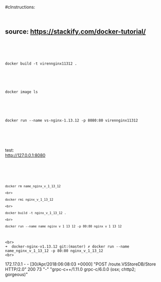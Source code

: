 
#cInstructions:

<br>

## source: https://stackify.com/docker-tutorial/

<code>
<br>


docker build -t virennginx11312 .

<br>

docker image ls

<br>

docker run --name vs-nginx-1.13.12 -p 8080:80 virennginx11312


<br>

</code>

test:
<br>
http://127.0.0.1:8080



<br>
<br>


<code>

    

    docker rm name_nginx_v_1_13_12 

    <br>

    docker rmi nginx_v_1_13_12

    <br>

    docker build -t nginx_v_1_13_12 .

    <br>

    docker run --name name_nginx_v_1_13_12 -p 80:80 nginx_v_1_13_12

    

</code>


    <br>
    ➜  docker-nginx-v1.13.12 git:(master) ✗ docker run --name name_nginx_v_1_13_12 -p 80:80 nginx_v_1_13_12
    <br>
172.17.0.1 - - [30/Apr/2018:06:08:03 +0000] "POST /route.VSStoreDB/Store HTTP/2.0" 200 73 "-" "grpc-c++/1.11.0 grpc-c/6.0.0 (osx; chttp2; gorgeous)"

